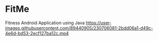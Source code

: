# FitMe
Fitness Android Application using Java
https://user-images.githubusercontent.com/89440905/230706081-2bdd06a1-d49c-4e6d-bd53-2ecf127ba12c.mp4
